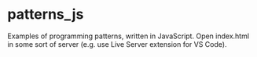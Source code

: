 # patterns_js
Examples of programming patterns, written in JavaScript.
Open index.html in some sort of server (e.g. use Live Server extension for VS Code).
